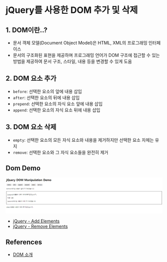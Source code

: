 # jQuery를 사용한 DOM 추가 및 삭제

## 1. DOM이란..?
- 문서 객체 모델(Document Object Model)은 HTML, XML의 프로그래밍 인터페이스  
- 문서의 구조화된 표현을 제공하며 프로그래밍 언어가 DOM 구조에 접근할 수 있는 방법을 제공하여 문서 구조, 스타일, 내용 등을 변경할 수 있게 도움

## 2. DOM 요소 추가  
- `before`: 선택한 요소의 앞에 내용 삽입
- `after`: 선택한 요소의 뒤에 내용 삽입
- `prepend`: 선택한 요소의 자식 요소 앞에 내용 삽입
- `append`: 선택한 요소의 자식 요소 뒤에 내용 삽입

## 3. DOM 요소 삭제
- `empty`: 선택한 요소의 모든 자식 요소와 내용을 제거하지만 선택한 요소 자체는 유지
- `remove`: 선택한 요소와 그 자식 요소들을 완전히 제거

## Dom Demo
![Add_Remove.png](../img/Add_Remove.png)
- [jQuery - Add Elements](https://www.w3schools.com/jquery/jquery_dom_add.asp)
- [jQuery - Remove Elements](https://www.w3schools.com/jquery/jquery_dom_remove.asp)  

## References
- [DOM 소개](https://developer.mozilla.org/ko/docs/Web/API/Document_Object_Model/Introduction)
